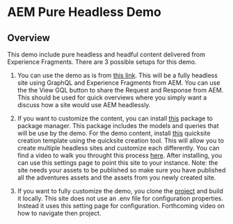 # AEM Pure Headless Demo

## Overview

This demo include pure headless and headful content delivered from Experience Fragments.  There are 3 possible setups for this demo.

1. You can use the demo as is from <a href='https://lamontacrook.github.io/aem-pure-headless'>this link</a>.  This will be a fully headless site using GraphQL and Experience Fragments from AEM.  You can use the the View GQL button to share the Request and Response from AEM.  This should be used for quick overviews where you simply want a discuss how a site would use AEM headlessly.

2. If you want to customize the content, you can install [this](gql-demo-0.0.5-SNAPSHOT.zip) package to package manager.  This package includes the models and queries that will be use by the demo.  For the demo content, install [this](gql-demo-template-0.0.6.zip) quicksite creation template using the quicksite creation tool.  This will allow you to create multiple headless sites and customize each differently.  You can find a video to walk you throught this process <a href=''>here</a>.  After installing, you can use this settings page to point this site to your instance.  Note: the site needs your assets to be published so make sure you have published all the adventures assets and the assets from you newly created site.

3. If you want to fully customize the demo, you clone the <a href='https://github.com/lamontacrook/aem-pure-headless'>project</a> and build it locally.  This site does not use an .env file for configuration properties.  Instead it uses this setting page for configuration.  Forthcoming video on how to navigate then project.

